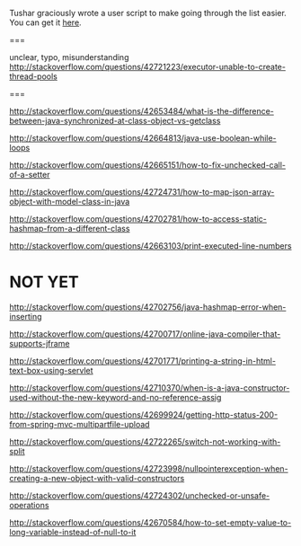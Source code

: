Tushar graciously wrote a user script to make going through the list easier. You can get it [here](https://github.com/tusharjadhav219/Userscript-for-delete-candidates).

===

unclear, typo, misunderstanding http://stackoverflow.com/questions/42721223/executor-unable-to-create-thread-pools

===

http://stackoverflow.com/questions/42653484/what-is-the-difference-between-java-synchronized-at-class-object-vs-getclass

http://stackoverflow.com/questions/42664813/java-use-boolean-while-loops

http://stackoverflow.com/questions/42665151/how-to-fix-unchecked-call-of-a-setter

http://stackoverflow.com/questions/42724731/how-to-map-json-array-object-with-model-class-in-java

http://stackoverflow.com/questions/42702781/how-to-access-static-hashmap-from-a-different-class

http://stackoverflow.com/questions/42663103/print-executed-line-numbers


NOT YET
=====



http://stackoverflow.com/questions/42702756/java-hashmap-error-when-inserting

http://stackoverflow.com/questions/42700717/online-java-compiler-that-supports-jframe

http://stackoverflow.com/questions/42701771/printing-a-string-in-html-text-box-using-servlet

http://stackoverflow.com/questions/42710370/when-is-a-java-constructor-used-without-the-new-keyword-and-no-reference-assig

http://stackoverflow.com/questions/42699924/getting-http-status-200-from-spring-mvc-multipartfile-upload

http://stackoverflow.com/questions/42722265/switch-not-working-with-split

http://stackoverflow.com/questions/42723998/nullpointerexception-when-creating-a-new-object-with-valid-constructors

http://stackoverflow.com/questions/42724302/unchecked-or-unsafe-operations

http://stackoverflow.com/questions/42670584/how-to-set-empty-value-to-long-variable-instead-of-null-to-it